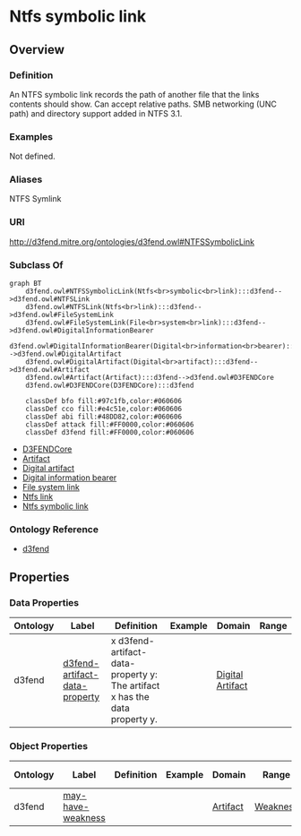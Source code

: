 # Ntfs symbolic link

## Overview

### Definition
An NTFS symbolic link records the path of another file that the links contents should show. Can accept relative paths. SMB networking (UNC path) and directory support added in NTFS 3.1.

### Examples
Not defined.

### Aliases
NTFS Symlink

### URI
http://d3fend.mitre.org/ontologies/d3fend.owl#NTFSSymbolicLink

### Subclass Of
```mermaid
graph BT
    d3fend.owl#NTFSSymbolicLink(Ntfs<br>symbolic<br>link):::d3fend-->d3fend.owl#NTFSLink
    d3fend.owl#NTFSLink(Ntfs<br>link):::d3fend-->d3fend.owl#FileSystemLink
    d3fend.owl#FileSystemLink(File<br>system<br>link):::d3fend-->d3fend.owl#DigitalInformationBearer
    d3fend.owl#DigitalInformationBearer(Digital<br>information<br>bearer):::d3fend-->d3fend.owl#DigitalArtifact
    d3fend.owl#DigitalArtifact(Digital<br>artifact):::d3fend-->d3fend.owl#Artifact
    d3fend.owl#Artifact(Artifact):::d3fend-->d3fend.owl#D3FENDCore
    d3fend.owl#D3FENDCore(D3FENDCore):::d3fend
    
    classDef bfo fill:#97c1fb,color:#060606
    classDef cco fill:#e4c51e,color:#060606
    classDef abi fill:#48DD82,color:#060606
    classDef attack fill:#FF0000,color:#060606
    classDef d3fend fill:#FF0000,color:#060606
```

- [D3FENDCore](/docs/ontology/reference/model/D3FENDCore/D3FENDCore.md)
- [Artifact](/docs/ontology/reference/model/D3FENDCore/Artifact/Artifact.md)
- [Digital artifact](/docs/ontology/reference/model/D3FENDCore/Artifact/Digital%20artifact/Digital%20artifact.md)
- [Digital information bearer](/docs/ontology/reference/model/D3FENDCore/Artifact/Digital%20artifact/Digital%20information%20bearer/Digital%20information%20bearer.md)
- [File system link](/docs/ontology/reference/model/D3FENDCore/Artifact/Digital%20artifact/Digital%20information%20bearer/File%20system%20link/File%20system%20link.md)
- [Ntfs link](/docs/ontology/reference/model/D3FENDCore/Artifact/Digital%20artifact/Digital%20information%20bearer/File%20system%20link/Ntfs%20link/Ntfs%20link.md)
- [Ntfs symbolic link](/docs/ontology/reference/model/D3FENDCore/Artifact/Digital%20artifact/Digital%20information%20bearer/File%20system%20link/Ntfs%20link/Ntfs%20symbolic%20link/Ntfs%20symbolic%20link.md)


### Ontology Reference
- [d3fend](http://d3fend.mitre.org/ontologies/d3fend.owl#)

## Properties
### Data Properties
| Ontology | Label | Definition | Example | Domain | Range |
|----------|-------|------------|---------|--------|-------|
| d3fend | [d3fend-artifact-data-property](http://d3fend.mitre.org/ontologies/d3fend.owl#d3fend-artifact-data-property) | x d3fend-artifact-data-property y: The artifact x has the data property y. |  | [Digital Artifact](/docs/ontology/reference/model/D3FENDCore/Artifact/Digital%20artifact/Digital%20artifact.md) | []() |

### Object Properties
| Ontology | Label | Definition | Example | Domain | Range | Inverse Of |
|----------|-------|------------|---------|--------|-------|------------|
| d3fend | [may-have-weakness](http://d3fend.mitre.org/ontologies/d3fend.owl#may-have-weakness) |  |  | [Artifact](/docs/ontology/reference/model/D3FENDCore/Artifact/Artifact.md) | [Weakness](/docs/ontology/reference/model/D3FENDCore/Weakness/Weakness.md) | []() |

